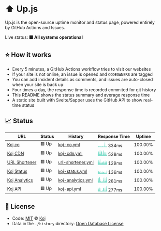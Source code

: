 # ⬆️ Up.js

Up.js is the open-source uptime monitor and status page, powered entirely by GitHub Actions and Issues.

Live status: <!--live status--> **🟩 All systems operational**

## ⭐ How it works

- Every 5 minutes, a GitHub Actions workflow tries to visit our websites
- If your site is not online, an issue is opened and `CODEOWNERS` are tagged
- You can add incident details as comments, and issues are auto-closed when your site is back up
- Four times a day, the response time is recorded commited for git history
- This README shows the status summary and average response time
- A static site built with Svelte/Sapper uses the GitHub API to show real-time status

## 📈 Status

<!--start: status pages-->

| URL | Status | History | Response Time | Uptime |
| --- | ------ | ------- | ------------- | ------ |
| [Koj.co](https://koj.co) | 🟩 Up | [koj-co.yml](https://github.com/koj-co/status/commits/master/history/koj-co.yml) | <img alt="Response time graph" src="./history/koj-co.png" height="20"> 334ms | 100.00%
| [Koj CDN](https://kojcdn.com) | 🟩 Up | [koj-cdn.yml](https://github.com/koj-co/status/commits/master/history/koj-cdn.yml) | <img alt="Response time graph" src="./history/koj-cdn.png" height="20"> 528ms | 100.00%
| [URL Shortener](https://go.koj.co) | 🟩 Up | [url-shortener.yml](https://github.com/koj-co/status/commits/master/history/url-shortener.yml) | <img alt="Response time graph" src="./history/url-shortener.png" height="20"> 129ms | 100.00%
| [Koj Status](https://status.koj.co) | 🟩 Up | [koj-status.yml](https://github.com/koj-co/status/commits/master/history/koj-status.yml) | <img alt="Response time graph" src="./history/koj-status.png" height="20"> 136ms | 100.00%
| [Koj Analytics](https://analytics.koj.co) | 🟩 Up | [koj-analytics.yml](https://github.com/koj-co/status/commits/master/history/koj-analytics.yml) | <img alt="Response time graph" src="./history/koj-analytics.png" height="20"> 281ms | 100.00%
| [Koj API](https://api.koj.co) | 🟩 Up | [koj-api.yml](https://github.com/koj-co/status/commits/master/history/koj-api.yml) | <img alt="Response time graph" src="./history/koj-api.png" height="20"> 277ms | 100.00%

<!--end: status pages-->

## 📄 License

- Code: [MIT](./LICENSE) © [Koj](https://koj.co)
- Data in the `./history` directory: [Open Database License](https://opendatacommons.org/licenses/odbl/1-0/)
